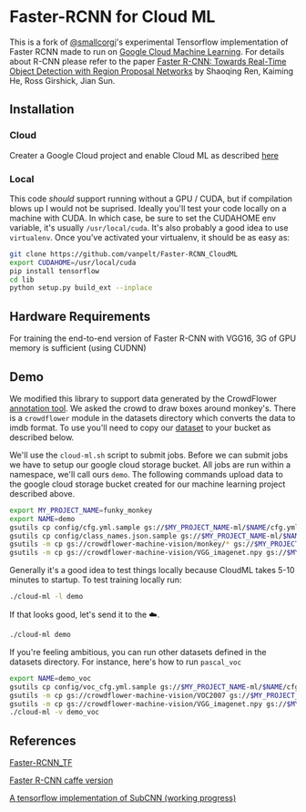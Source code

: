 # Faster-RCNN for Cloud ML

This is a fork of [@smallcorgi](smallcorgi/Faster-RCNN_TF)'s experimental Tensorflow implementation of Faster RCNN made to run on [Google Cloud Machine Learning](https://cloud.google.com/products/machine-learning).  For details about R-CNN please refer to the paper [Faster R-CNN: Towards Real-Time Object Detection with Region Proposal Networks](http://arxiv.org/pdf/1506.01497v3.pdf) by Shaoqing Ren, Kaiming He, Ross Girshick, Jian Sun.

## Installation

### Cloud

Creater a Google Cloud project and enable Cloud ML as described [here](https://cloud.google.com/ml/docs/how-tos/getting-set-up)

### Local

This code *should* support running without a GPU / CUDA, but if compilation blows up I would not be suprised.  Ideally you'll test your code locally on a machine with CUDA.  In which case, be sure to set the CUDAHOME env variable, it's usually `/usr/local/cuda`.  It's also probably a good idea to use `virtualenv`.  Once you've activated your virtualenv, it should be as easy as:

```bash
git clone https://github.com/vanpelt/Faster-RCNN_CloudML
export CUDAHOME=/usr/local/cuda
pip install tensorflow
cd lib
python setup.py build_ext --inplace
```

## Hardware Requirements

For training the end-to-end version of Faster R-CNN with VGG16, 3G of GPU memory is sufficient (using CUDNN)

## Demo

We modified this library to support data generated by the CrowdFlower [annotation tool](http://annotation.crowdflower.com?shapes=true).  We asked the crowd to draw boxes around monkey's.  There is a `crowdflower` module in the datasets directory which converts the data to imdb format.  To use you'll need to copy our [dataset](https://storage.googleapis.com/crowdflower-machine-vision/monkeys.tar) to your bucket as described below.

We'll use the `cloud-ml.sh` script to submit jobs.  Before we can submit jobs we have to setup our google cloud storage bucket.  All jobs are run within a namespace, we'll call ours `demo`.  The following commands upload data to the google cloud storage bucket created for our machine learning project described above.

```bash
export MY_PROJECT_NAME=funky_monkey
export NAME=demo
gsutils cp config/cfg.yml.sample gs://$MY_PROJECT_NAME-ml/$NAME/cfg.yml
gsutils cp config/class_names.json.sample gs://$MY_PROJECT_NAME-ml/$NAME/class_names.json
gsutils -m cp gs://crowdflower-machine-vision/monkey/* gs://$MY_PROJECT_NAME-ml/$NAME/
gsutils -m cp gs://crowdflower-machine-vision/VGG_imagenet.npy gs://$MY_PROJECT_NAME-ml/$NAME/
```

Generally it's a good idea to test things locally because CloudML takes 5-10 minutes to startup.  To test training locally run:

```bash
./cloud-ml -l demo
```

If that looks good, let's send it to the :cloud:.

```bash
./cloud-ml demo
```

If you're feeling ambitious, you can run other datasets defined in the datasets directory.  For instance, here's how to run `pascal_voc`

```bash
export NAME=demo_voc
gsutils cp config/voc_cfg.yml.sample gs://$MY_PROJECT_NAME-ml/$NAME/cfg.yml
gsutils -m cp gs://crowdflower-machine-vision/VOC2007 gs://$MY_PROJECT_NAME-ml/$NAME/
gsutils -m cp gs://crowdflower-machine-vision/VGG_imagenet.npy gs://$MY_PROJECT_NAME-ml/$NAME/
./cloud-ml -v demo_voc
```

## References

[Faster-RCNN_TF](smallcorgi/Faster-RCNN_TF)

[Faster R-CNN caffe version](https://github.com/rbgirshick/py-faster-rcnn)

[A tensorflow implementation of SubCNN (working progress)](https://github.com/yuxng/SubCNN_TF)
